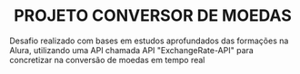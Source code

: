 <h1 align="center"> PROJETO CONVERSOR DE MOEDAS </h1>

<p> Desafio realizado com bases em estudos aprofundados das formações na Alura, utilizando uma API chamada API "ExchangeRate-API" para concretizar na conversão de moedas em tempo real </p>
